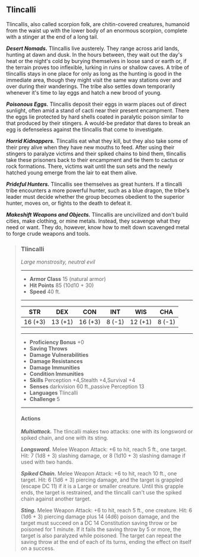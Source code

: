 ## Tlincalli
Tlincallis, also called scorpion folk, are chitin-covered creatures, humanoid from the waist up with the lower body of an enormous scorpion, complete with a stinger at the end of a long tail.

***Desert Nomads.*** Tlincallis live austerely. They range across arid lands, hunting at dawn and dusk. In the hours between, they wait out the day's heat or the night's cold by burying themselves in loose sand or earth or, if the terrain proves too inflexible, lurking in ruins or shallow caves. A tribe of tlincallis stays in one place for only as long as the hunting is good in the immediate area, though they might visit the same way stations over and over during their wanderings. The tribe also settles down temporarily whenever it's time to lay eggs and hatch a new brood of young.

***Poisonous Eggs.*** Tlincallis deposit their eggs in warm places out of direct sunlight, often amid a stand of cacti near their present encampment. There the eggs lie protected by hard shells coated in paralytic poison similar to that produced by their stingers. A would-be predator that dares to break an egg is defenseless against the tlincallis that come to investigate.

***Horrid Kidnappers.*** Tlincallis eat what they kill, but they also take some of their prey alive when they have new mouths to feed. After using their stingers to paralyze victims and their spiked chains to bind them, tlincallis take these prisoners back to their encampment and tie them to cactus or rock formations. There, victims wait until the sun sets and the newly hatched young emerge from the lair to eat them alive.

***Prideful Hunters.*** Tlincallis see themselves as great hunters. If a tlincalli tribe encounters a more powerful hunter, such as a blue dragon, the tribe's leader must decide whether the group becomes obedient to the superior hunter, moves on, or fights to the death to defeat it.

***Makeshift Weapons and Objects.*** Tlincallis are uncivilized and don't build cities, make clothing, or mine metals. Instead, they scavenge what they need or want. They do, however, know how to melt down scavenged metal to forge crude weapons and tools.

>### Tlincalli
>*Large monstrosity, neutral evil*
>___
>- **Armor Class** 15 (natural armor)
>- **Hit Points** 85 (10d10 + 30)
>- **Speed** 40 ft.
>___
>|**STR**|**DEX**|**CON**|**INT**|**WIS**|**CHA**|
>|:---:|:---:|:---:|:---:|:---:|:---:|
>|16 (+3)|13 (+1)|16 (+3)|8 (-1)|12 (+1)|8 (-1)|
>
>___
>- **Proficiency Bonus** +0
>- **Saving Throws** 
>- **Damage Vulnerabilities** 
>- **Damage Resistances** 
>- **Damage Immunities** 
>- **Condition Immunities** 
>- **Skills** Perception +4,Stealth +4,Survival +4
>- **Senses** darkvision 60 ft.,passive Perception 13
>- **Languages** Tlincalli
>- **Challenge** 5
>___
>#### Actions
>***Multiattack.*** The tlincalli makes two attacks: one with its longsword or spiked chain, and one with its sting.
>
>***Longsword.*** Melee Weapon Attack: +6 to hit, reach 5 ft., one target. Hit: 7 (1d8 + 3) slashing damage, or 8 (1d10 + 3) slashing damage if used with two hands.
>
>***Spiked Chain.*** Melee Weapon Attack: +6 to hit, reach 10 ft., one target. Hit: 6 (1d6 + 3) piercing damage, and the target is grappled (escape DC 11) if it is a Large or smaller creature. Until this grapple ends, the target is restrained, and the tlincalli can't use the spiked chain against another target.
>
>***Sting.*** Melee Weapon Attack: +6 to hit, reach 5 ft., one creature. Hit: 6 (1d6 + 3) piercing damage plus 14 (4d6) poison damage, and the target must succeed on a DC 14 Constitution saving throw or be poisoned for 1 minute. If it fails the saving throw by 5 or more, the target is also paralyzed while poisoned. The target can repeat the saving throw at the end of each of its turns, ending the effect on itself on a success.
>
